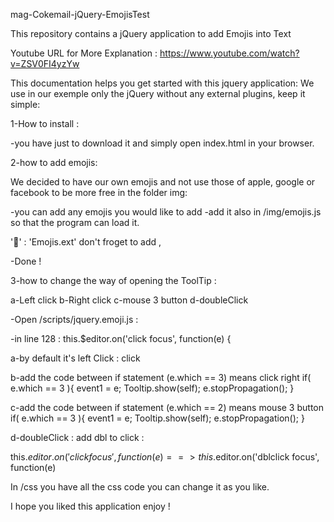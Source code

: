 mag-Cokemail-jQuery-EmojisTest

This repository contains a jQuery application to add Emojis into Text

Youtube URL for More Explanation : https://www.youtube.com/watch?v=ZSV0FI4yzYw

This documentation helps you get started with this jquery application: We use in our exemple only the jQuery without any external plugins, keep it simple:

1-How to install :

-you have just to download it and simply open index.html in your browser.

2-how to add emojis:

We decided to have our own emojis and not use those of apple, google or facebook to be more free in the folder img:

-you can add any emojis you would like to add -add it also in /img/emojis.js so that the program can load it. 

':key:' : 'Emojis.ext' don't froget to add , 

-Done ! 

3-how to change the way of opening the ToolTip :

a-Left click b-Right click c-mouse 3 button d-doubleClick

-Open /scripts/jquery.emoji.js :

-in line 128 : this.$editor.on('click focus', function(e) {

a-by default it's left Click : click

b-add the code between if statement (e.which == 3) means click right if( e.which == 3 ){ event1 = e; Tooltip.show(self); e.stopPropagation(); }

c-add the code between if statement (e.which == 2) means mouse 3 button if( e.which == 3 ){ event1 = e; Tooltip.show(self); e.stopPropagation(); }

d-doubleClick : add dbl to click :

this.$editor.on('click focus', function(e) ==> this.$editor.on('dblclick focus', function(e)

In /css you have all the css code you can change it as you like.

I hope you liked this application enjoy !
